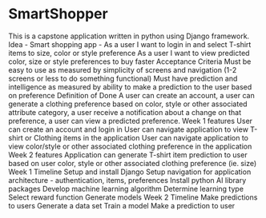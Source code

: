 # SmartShopper
This is a capstone application written in python using Django framework. Idea - Smart shopping app -  As a user I want to login in and select T-shirt items to size, color or style preference As a user I want to view predicted color, size or style preferences to buy faster  Acceptance Criteria Must be easy to use as measured by simplicity of screens and navigation (1-2 screens or less to do something functional) Must have prediction and intelligence as measured by ability to make a prediction to the user based on preference  Definition of Done A user can create an account, a user can generate a clothing preference based on color, style or other associated attribute category, a user receive a notification about a change on that preference, a user can view a predicted preference.   Week 1 features User can create an account and login in User can navigate application to view T-shirt or Clothing items in the application User can navigate application to view color/style or other associated clothing preference in the application   Week 2 features Application can generate T-shirt item prediction to user based on user color, style or other associated clothing preference (ie. size)    Week 1 Timeline Setup and install Django Setup navigation for application architecture - authentication, items, preferences Install python AI library packages  Develop machine learning algorithm  Determine learning type Select reward function Generate models  Week 2 Timeline Make predictions to users  Generate a data set   Train a model  Make a prediction to user 
